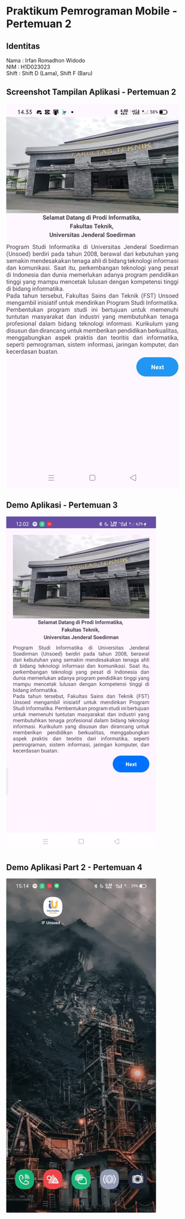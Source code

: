 # Praktikum Pemrograman Mobile - Pertemuan 2

## Identitas
Nama  : Irfan Romadhon Widodo  
NIM   : H1D023023  
Shift : Shift D (Lama), Shift F (Baru)  

## Screenshot Tampilan Aplikasi - Pertemuan 2
![Screenshot Aplikasi](Screenshot_2025-09-10-14-33-41-97.jpg)

## Demo Aplikasi - Pertemuan 3
![Demo Aplikasi](DemoAplikasi_IrfanRomadhon.gif)

## Demo Aplikasi Part 2 - Pertemuan 4
![Demo Aplikasi](DemoAplikasi2_IrfanRomadhon.gif)

